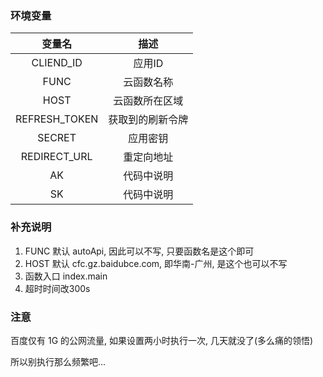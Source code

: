 ### 环境变量

|    变量名     |       描述       |
|    :--:       |       :--:      |
|   CLIEND_ID   |      应用ID      |
|     FUNC     |     云函数名称   |
|     HOST     |     云函数所在区域 |
| REFRESH_TOKEN |  获取到的刷新令牌 |
|    SECRET     |     应用密钥     |
|  REDIRECT_URL  |    重定向地址    |
|  AK  |   代码中说明    |
|  SK  |    代码中说明 |

### 补充说明

1. FUNC 默认 autoApi, 因此可以不写, 只要函数名是这个即可
2. HOST 默认 cfc.gz.baidubce.com, 即华南-广州, 是这个也可以不写
3. 函数入口 index.main
4. 超时时间改300s


### 注意

百度仅有 1G 的公网流量, 如果设置两小时执行一次, 几天就没了(多么痛的领悟)

所以别执行那么频繁吧...
